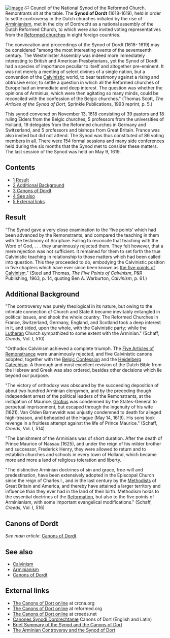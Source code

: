 [![image](images/thumb/7/7d/Dort.jpg/250px-Dort.jpg)](http://www.theopedia.com/File:Dort.jpg)
[![image](data:image/png;base64,iVBORw0KGgoAAAANSUhEUgAAAA8AAAALCAAAAACFLIiAAAAAAnRSTlMA/1uRIrUAAABPSURBVAjXY/j///+5vXDwjAHIr26ZAgXZe8H8a/+hoIcw/9nevdVL9+79DuPvzQYZFPUezu8BMZLXgkExnD8HAu6hqv//n+HZVjD4DuUDAKlChD3fj6aPAAAAAElFTkSuQmCC)](http://www.theopedia.com/File:Dort.jpg "Enlarge")
Council of the National Synod of the Reformed Church. Remontrants
sit at the table.
The **Synod of Dordt** (1618-1619), held in order to settle
controversy in the Dutch churches initiated by the rise of
[Arminianism](Arminianism "Arminianism"), met in the city of
Dordrecht as a national assembly of the Dutch Reformed Church, to
which were also invited voting representatives from the
[Reformed churches](Reformed_churches "Reformed churches") in eight
foreign countries.

The convocation and proceedings of the Synod of Dordt (1618- 1619)
may be considered "among the most interesting events of the
seventeenth century. The Westminster Assembly was indeed more
immediately interesting to British and American Presbyterians, yet
the Synod of Dordt had a species of importance peculiar to itself
and altogether pre-eminent. It was not merely a meeting of select
divines of a single nation, but a convention of the
[Calvinistic](Calvinism "Calvinism") world, to bear testimony
against a rising and obtrusive error; to settle a question in which
all the Reformed churches of Europe had an immediate and deep
interest. The question was whether the opinions of Arminius, which
were then agitating so many minds, could be reconciled with the
confession of the Belgic churches." (Thomas Scott,
*The Articles of the Synod of Dort*, Sprinkle Publications, 1993
reprint, p. 5.)

This synod convened on November 13, 1618 consisting of 39 pastors
and 18 ruling Elders from the Belgic churches, 5 professors from
the universities of Holland, 19 delegates from the Reformed
churches in Germany and Switzerland, and 5 professors and bishops
from Great Britain. France was also invited but did not attend. The
Synod was thus constituted of 86 voting members in all. There were
154 formal sessions and many side conferences held during the six
months that the Synod met to consider these matters. The last
session of the Synod was held on May 9, 1619.

## Contents

-   [1 Result](#Result)
-   [2 Additional Background](#Additional_Background)
-   [3 Canons of Dordt](#Canons_of_Dordt)
-   [4 See also](#See_also)
-   [5 External links](#External_links)

## Result

“The Synod gave a very close examination to the ‘five points’ which
had been advanced by the Remonstrants, and compared the teaching in
them with the testimony of Scripture. Failing to reconcile that
teaching with the Word of God, . . . they unanimously rejected
them. They felt however, that a mere rejection was not sufficient.
It remained for them to set forth the true Calvinistic teaching in
relationship to those matters which had been called into question.
This they proceeded to do, embodying the Calvinistic position in
five chapters which have ever since been known as
[the five points of Calvinism](TULIP "TULIP")." (Steel and Thomas,
*The Five Points of Calvinism*, P&R Publishing, 1963, p. 14,
quoting Ben A. Warburton, *Calvinism*, p. 61.)

## Additional Background

"The controversy was purely theological in its nature, but owing to
the intimate connection of Church and State it became inevitably
entangled in political issues, and shook the whole country. The
Reformed Churches in France, Switzerland, Germany, England, and
Scotland took a deep interest in it, and sided, upon the whole,
with the Calvinistic party; while the
[Lutheran](Lutheran "Lutheran") Church sympathized to some extent
with the Arminian." (Schaff, *Creeds*, Vol. I, 510)

"Orthodox Calvinism achieved a complete triumph. The
[Five Articles of Remonstrance](Five_Articles_of_Remonstrance "Five Articles of Remonstrance")
were unanimously rejected, and five Calvinistic canons adopted,
together with the
[Belgic Confession](Belgic_Confession "Belgic Confession") and the
[Heidelberg Catechism](Heidelberg_Catechism "Heidelberg Catechism").
A thorough and most excellent revision of the Dutch Bible from the
Hebrew and Greek was also ordered, besides other decisions which
lie beyond our purpose.

"The victory of orthodoxy was obscured by the succeeding deposition
of about two hundred Arminian clergymen, and by the preceding
though independent arrest of the political leaders of the
Remonstrants, at the instigation of Maurice.
[Grotius](Hugo_Grotius "Hugo Grotius") was condemned by the
States-General to perpetual imprisonment, but escaped through the
ingenuity of his wife (1621). Van Olden Barneveldt was unjustly
condemned to death for alleged high-treason, and beheaded at the
Hague (May 14, 1619). His sons took revenge in a fruitless attempt
against the life of Prince Maurice." (Schaff, *Creeds*, Vol. I,
514)

"The banishment of the Arminians was of short duration. After the
death of Prince Maurice of Nassau (1625), and under the reign of
his milder brother and successor, Frederick Henry, they were
allowed to return and to establish churches and schools in every
town of Holland, which became more and more a land of religious
toleration and liberty.

"The distinctive Arminian doctrines of sin and grace, free-will and
predestination, have been extensively adopted in the Episcopal
Church since the reign of Charles I., and in the last century by
the [Methodists](Methodist "Methodist") of Great Britain and
America, and thereby have attained a larger territory and influence
than they ever had in the land of their birth. Methodism holds to
the essential doctrines of the
[Reformation](Reformation "Reformation"), but also to the five
points of Arminianism, with some important evangelical
modifications." (Schaff, *Creeds*, Vol. I, 516)

## Canons of Dordt

*See main article*:
[Canons of Dordt](Canons_of_Dordt "Canons of Dordt")


## See also

-   [Calvinism](Calvinism "Calvinism")
-   [Arminianism](Arminianism "Arminianism")
-   [Canons of Dordt](Canons_of_Dordt "Canons of Dordt")

## External links

-   [The Canons of Dort online](http://www.crcna.org/whoweare/beliefs/confess_canonsofdort.asp)
    at crcna.org
-   [The Canons of Dort online](http://www.reformed.org/documents/canons_of_dordt.html)
    at reformed.org
-   [The Canons of Dort online](http://www.creeds.net/reformed/dordt/index.htm)
    at creeds.net
-   [Canones Synodi Dordrechtanæ](http://www.lgmarshall.org/Creeds/dordrechtanae00.html)
    Canons of Dort (English and Latin)
-   [Brief Summary of the Synod and the Canons of Dort](http://mb-soft.com/believe/txh/dort0.htm)
-   [The Arminian Controversy and the Synod of Dort](http://spindleworks.com/library/vandergugten/arminian_c.htm)



